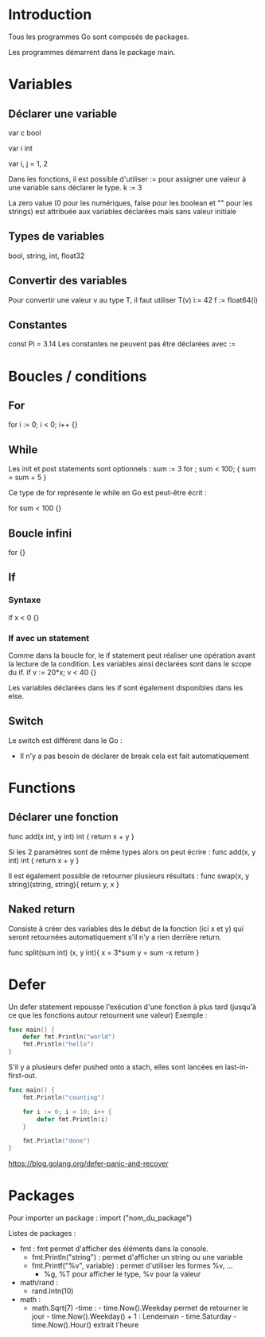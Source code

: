 # Introduction

Tous les programmes Go sont composés de packages.

Les programmes démarrent dans le package main.

# Variables

## Déclarer une variable

var c bool

var i int

var i, j = 1, 2

Dans les fonctions, il est possible d'utiliser := pour assigner une valeur à une variable sans déclarer le type.
k := 3

La zero value (0 pour les numériques, false pour les boolean et "" pour les strings) est attribuée aux variables déclarées mais sans valeur initiale

## Types de variables

bool, string, int, float32

## Convertir des variables

Pour convertir une valeur v au type T, il faut utiliser T(v)
i:= 42
f := float64(i)

## Constantes

const Pi = 3.14
Les constantes ne peuvent pas être déclarées avec :=

# Boucles / conditions

## For

for i := 0; i < 0; i++ {}

## While

Les init et post statements sont optionnels :
sum := 3
for ; sum < 100; {
sum = sum + 5
}

Ce type de for représente le while en Go est peut-être écrit :

for sum < 100 {}

## Boucle infini

for {}

## If

### Syntaxe

if x < 0 {}

### If avec un statement

Comme dans la boucle for, le if statement peut réaliser une opération avant la lecture de la condition. Les variables ainsi déclarées sont dans le scope du if.
if v := 20\*x; v < 40 {}

Les variables déclarées dans les if sont également disponibles dans les else.

## Switch

Le switch est différent dans le Go :

- Il n'y a pas besoin de déclarer de break cela est fait automatiquement

# Functions

## Déclarer une fonction

func add(x int, y int) int {
return x + y
}

Si les 2 paramètres sont de même types alors on peut écrire :
func add(x, y int) int {
return x + y
}

Il est également possible de retourner plusieurs résultats :
func swap(x, y string)(string, string){
return y, x
}

## Naked return

Consiste à créer des variables dès le début de la fonction (ici x et y) qui seront retournées automatiquement s'il n'y a rien derrière return.

func split(sum int) (x, y int){
x = 3\*sum
y = sum -x
return
}

# Defer

Un defer statement repousse l'exécution d'une fonction à plus tard (jusqu'à ce que les fonctions autour retournent une valeur)
Exemple :

```go
func main() {
	defer fmt.Println("world")
	fmt.Println("hello")
}
```

S'il y a plusieurs defer pushed onto a stach, elles sont lancées en last-in-first-out.

```go
func main() {
	fmt.Println("counting")

	for i := 0; i < 10; i++ {
		defer fmt.Println(i)
	}

	fmt.Println("done")
}
```

https://blog.golang.org/defer-panic-and-recover

# Packages

Pour importer un package : import ("nom_du_package")

Listes de packages :

- fmt :
  fmt permet d'afficher des éléments dans la console.
  - fmt.Println("string") : permet d'afficher un string ou une variable
  - fmt.Printf("%v", variable) : permet d'utiliser les formes %v, ...
    - %g, %T pour afficher le type, %v pour la valeur
- math/rand :
  - rand.Intn(10)
- math :
  - math.Sqrt(7)
    -time : - time.Now().Weekday permet de retourner le jour - time.Now().Weekday() + 1 : Lendemain - time.Saturday - time.Now().Hour() extrait l'heure
